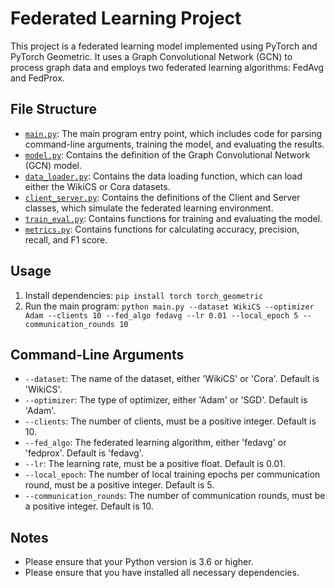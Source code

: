 # Federated Learning Project

This project is a federated learning model implemented using PyTorch and PyTorch Geometric. It uses a Graph Convolutional Network (GCN) to process graph data and employs two federated learning algorithms: FedAvg and FedProx.

## File Structure

- [`main.py`](command:_github.copilot.openRelativePath?%5B%22main.py%22%5D "main.py"): The main program entry point, which includes code for parsing command-line arguments, training the model, and evaluating the results.
- [`model.py`](command:_github.copilot.openRelativePath?%5B%22model.py%22%5D "model.py"): Contains the definition of the Graph Convolutional Network (GCN) model.
- [`data_loader.py`](command:_github.copilot.openRelativePath?%5B%22data_loader.py%22%5D "data_loader.py"): Contains the data loading function, which can load either the WikiCS or Cora datasets.
- [`client_server.py`](command:_github.copilot.openRelativePath?%5B%22client_server.py%22%5D "client_server.py"): Contains the definitions of the Client and Server classes, which simulate the federated learning environment.
- [`train_eval.py`](command:_github.copilot.openRelativePath?%5B%22train_eval.py%22%5D "train_eval.py"): Contains functions for training and evaluating the model.
- [`metrics.py`](command:_github.copilot.openRelativePath?%5B%22metrics.py%22%5D "metrics.py"): Contains functions for calculating accuracy, precision, recall, and F1 score.

## Usage

1. Install dependencies: `pip install torch torch_geometric`
2. Run the main program: `python main.py --dataset WikiCS --optimizer Adam --clients 10 --fed_algo fedavg --lr 0.01 --local_epoch 5 --communication_rounds 10`

## Command-Line Arguments

- `--dataset`: The name of the dataset, either 'WikiCS' or 'Cora'. Default is 'WikiCS'.
- `--optimizer`: The type of optimizer, either 'Adam' or 'SGD'. Default is 'Adam'.
- `--clients`: The number of clients, must be a positive integer. Default is 10.
- `--fed_algo`: The federated learning algorithm, either 'fedavg' or 'fedprox'. Default is 'fedavg'.
- `--lr`: The learning rate, must be a positive float. Default is 0.01.
- `--local_epoch`: The number of local training epochs per communication round, must be a positive integer. Default is 5.
- `--communication_rounds`: The number of communication rounds, must be a positive integer. Default is 10.

## Notes

- Please ensure that your Python version is 3.6 or higher.
- Please ensure that you have installed all necessary dependencies.